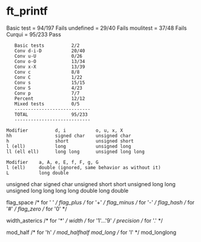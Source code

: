 # ft_printf
Basic test	=	94/197		Fails
undefined	=	29/40		Fails
moulitest	=	37/48		Fails
Curqui		=	95/233		Pass

       Basic tests          2/2
       Conv d-i-D           20/40
       Conv u-U             0/26
       Conv o-O             13/34
       Conv x-X             13/39
       Conv c               8/8
       Conv C               1/22
       Conv s               15/15
       Conv S               4/23
       Conv p               7/7
       Percent              12/12
       Mixed tests          0/5
       ----------------------------
       TOTAL                95/233
       ----------------------------

	Modifier          d, i           o, u, x, X
	hh                signed char    unsigned char
	h                 short          unsigned short
	l (ell)           long           unsigned long
	ll (ell ell)      long long      unsigned long long

	Modifier    a, A, e, E, f, F, g, G
    l (ell)     double (ignored, same behavior as without it)
    L           long double

unsigned char
signed char
unsigned short
short
unsigned long
long
unsigned long long
long long
double
long double

flag_space			/* for ' ' */
flag_plus			/* for '+' */
flag_minus			/* for '-' */
flag_hash			/* for '#' */
flag_zero			/* for '0' */

width_asterics		/* for '*' */
width				/* for '1'...'9' */
precision			/* for '.' */

mod_half			/* for 'h' */
mod_halfhalf
mod_long			/* for 'l' */
mod_longlong
